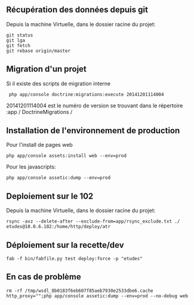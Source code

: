 ## Récupération des données depuis git
Depuis la machine Virtuelle, dans le dossier racine du projet:

    git status
    git lga
    git fetch
    git rebase origin/master


## Migration d'un projet
Si il existe des scripts de migration interne

     php app/console doctrine:migrations:execute 20141201114004

20141201114004 est le numéro de version se trouvant dans le répertoire :app / DoctrineMigrations / 


## Installation de l'environnement de production
Pour l'install de pages web

    php app/console assets:install web --env=prod

Pour les javascripts:

    php app/console assetic:dump --env=prod



## Deploiement sur le 102
Depuis la machine Virtuelle, dans le dossier racine du projet:

    rsync -avz --delete-after --exclude-from=app/rsync_exclude.txt ./ etudes@10.0.6.102:/home/http/deploy/atr


## Déploiement sur la recette/dev
    fab -f bin/fabfile.py test deploy:force -p "etudes"


## En cas de problème
    rm -rf /tmp/wsdl_8b0183f6eb607f85aeb7930e2533dbe6.cache
    http_proxy="";php app/console assetic:dump --env=prod --no-debug web     
